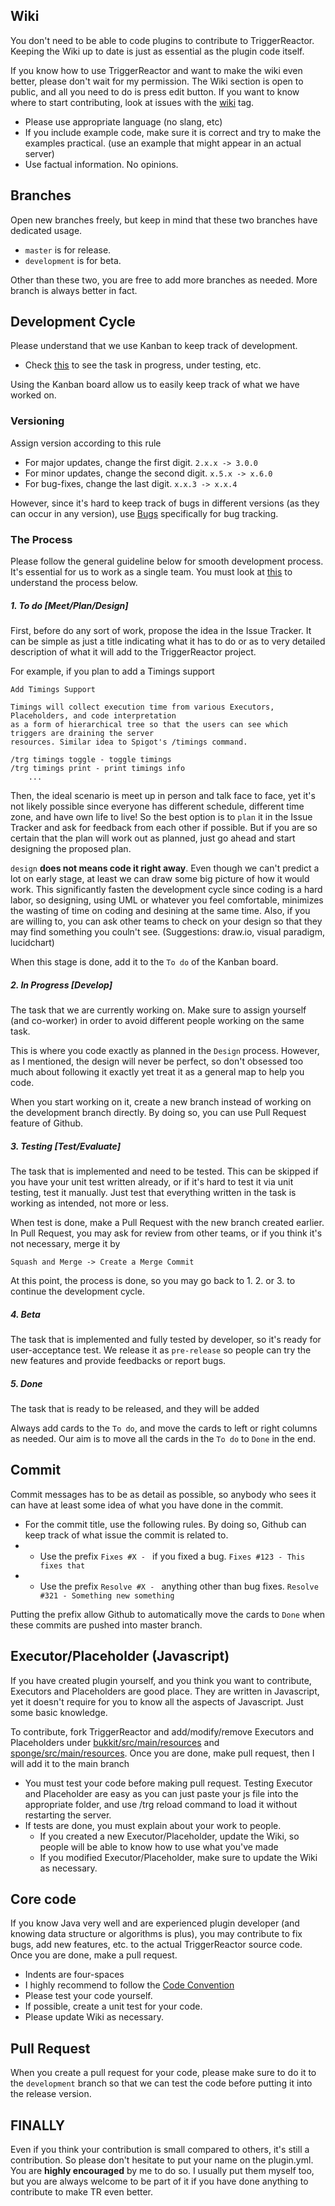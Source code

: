 ## Wiki

You don't need to be able to code plugins to contribute to TriggerReactor. Keeping the Wiki up to date is just as
essential as the plugin code itself.

If you know how to use TriggerReactor and want to make the wiki even better, please don't wait for my permission. The
Wiki section is open to public, and all you need to do is press edit button.
If you want to know where to start contributing, look at issues with
the [wiki](https://github.com/wysohn/TriggerReactor/issues?q=is%3Aissue+is%3Aopen+label%3Awiki) tag.

* Please use appropriate language (no slang, etc)
* If you include example code, make sure it is correct and try to make the examples practical. (use an example that
  might appear in an actual server)
* Use factual information. No opinions.

## Branches

Open new branches freely, but keep in mind that these two branches have dedicated usage.

* `master` is for release.
* `development` is for beta.

Other than these two, you are free to add more branches as needed. More branch is always better in fact.

## Development Cycle

Please understand that we use Kanban to keep track of development.

* Check [this](https://github.com/wysohn/TriggerReactor/projects/) to see the task in progress, under testing, etc.

Using the Kanban board allow us to easily keep track of what we have worked on.

### Versioning

Assign version according to this rule

* For major updates, change the first digit. `2.x.x -> 3.0.0`
* For minor updates, change the second digit. `x.5.x -> x.6.0`
* For bug-fixes, change the last digit. `x.x.3 -> x.x.4`

However, since it's hard to keep track of bugs in different versions (as they can occur in any version),
use [Bugs](https://github.com/wysohn/TriggerReactor/projects/5) specifically for bug tracking.

### The Process

Please follow the general guideline below for smooth development process. It's essential for us to work as a single
team. You must look at [this](https://github.com/wysohn/TriggerReactor/projects/) to understand the process below.

##### 1. To do [Meet/Plan/Design]

First, before do any sort of work, propose the idea in the Issue Tracker. It can be simple as just a title indicating
what it has to do or as to very detailed description of what it will add to the TriggerReactor project.

For example, if you plan to add a Timings support

    Add Timings Support

    Timings will collect execution time from various Executors, Placeholders, and code interpretation
    as a form of hierarchical tree so that the users can see which triggers are draining the server
    resources. Similar idea to Spigot's /timings command.

    /trg timings toggle - toggle timings
    /trg timings print - print timings info
        ...

Then, the ideal scenario is meet up in person and talk face to face, yet it's not likely possible since everyone has
different schedule, different time zone, and have own life to live! So the best option is to `plan` it in the Issue
Tracker and ask for feedback from each other if possible. But if you are so certain that the plan will work out as
planned, just go ahead and start designing the proposed plan.

`design` **does not means code it right away**. Even though we can't predict a lot on early stage, at least we can draw
some big picture of how it would work. This significantly fasten the development cycle since coding is a hard labor, so
designing, using UML or whatever you feel comfortable, minimizes the wasting of time on coding and desining at the same
time. Also, if you are willing to, you can ask other teams to check on your design so that they may find something you
couln't see. (Suggestions: draw.io, visual paradigm, lucidchart)

When this stage is done, add it to the `To do` of the Kanban board.

##### 2. In Progress [Develop]

The task that we are currently working on. Make sure to assign yourself (and co-worker) in order to avoid different
people working on the same task.

This is where you code exactly as planned in the `Design` process. However, as I mentioned, the design will never be
perfect, so don't obsessed too much about following it exactly yet treat it as a general map to help you code.

When you start working on it, create a new branch instead of working on the development branch directly. By doing so,
you can use Pull Request feature of Github.

##### 3. Testing [Test/Evaluate]

The task that is implemented and need to be tested. This can be skipped if you have your unit test written already, or
if it's hard to test it via unit testing, test it manually. Just test that everything written in the task is working as
intended, not more or less.

When test is done, make a Pull Request with the new branch created earlier. In Pull Request, you may ask for review from
other teams, or if you think it's not necessary, merge it by

    Squash and Merge -> Create a Merge Commit

At this point, the process is done, so you may go back to 1. 2. or 3. to continue the development cycle.

##### 4. Beta

The task that is implemented and fully tested by developer, so it's ready for user-acceptance test. We release it
as `pre-release` so people can try the new features and provide feedbacks or report bugs.

##### 5. Done

The task that is ready to be released, and they will be added

Always add cards to the `To do`, and move the cards to left or right columns as needed. Our aim is to move all the cards
in the `To do` to `Done` in the end.

## Commit

Commit messages has to be as detail as possible, so anybody who sees it can have at least some idea of what you have
done in the commit.

* For the commit title, use the following rules. By doing so, Github can keep track of what issue the commit is related
  to.
*
    * Use the prefix `Fixes #X - ` if you fixed a bug. `Fixes #123 - This fixes that`
*
    * Use the prefix `Resolve #X - ` anything other than bug fixes. `Resolve #321 - Something new something`

Putting the prefix allow Github to automatically move the cards to `Done` when these commits are pushed into master
branch.

## Executor/Placeholder (Javascript)

If you have created plugin yourself, and you think you want to contribute, Executors and Placeholders are good place.
They are written in Javascript, yet it doesn't require for you to know all the aspects of Javascript. Just some basic
knowledge.

To contribute, fork TriggerReactor and add/modify/remove Executors and Placeholders under
[bukkit/src/main/resources](https://github.com/wysohn/TriggerReactor/tree/development/bukkit/src/main/resources)
and [sponge/src/main/resources](https://github.com/wysohn/TriggerReactor/tree/development/sponge/src/main/resources).
Once you are done, make pull request,
then I will add it to the main branch

* You must test your code before making pull request. Testing Executor and Placeholder are easy as you can just paste
  your js file into
  the appropriate folder, and use /trg reload command to load it without restarting the server.
* If tests are done, you must explain about your work to people.
    * If you created a new Executor/Placeholder, update the Wiki, so people will be able to know how to use what you've
      made
    * If you modified Executor/Placeholder, make sure to update the Wiki as necessary.

## Core code

If you know Java very well and are experienced plugin developer (and knowing data structure or algorithms is plus), you
may contribute to fix bugs, add new features, etc. to the actual
TriggerReactor source code. Once you are done, make a pull request.

* Indents are four-spaces
* I highly recommend to follow the [Code Convention](http://www.oracle.com/technetwork/java/codeconvtoc-136057.html)
* Please test your code yourself.
* If possible, create a unit test for your code.
* Please update Wiki as necessary.

## Pull Request

When you create a pull request for your code, please make sure to do it to the `development` branch so that we can test
the code before putting it into the release version.

## FINALLY

Even if you think your contribution is small compared to others, it's still a contribution. So please don't hesitate to
put your name on the plugin.yml. You are **highly encouraged** by me to do so. I usually put them myself too, but you
are always welcome to be part of it if you have done anything to contribute to make TR even better.

